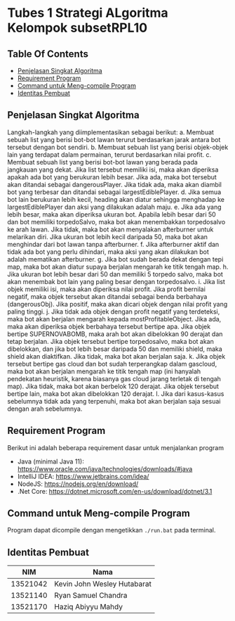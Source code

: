 # Tubes 1 Strategi ALgoritma Kelompok subsetRPL10

## Table Of Contents
* [Penjelasan Singkat Algoritma](#penjelasan-singkat-algoritma)
* [Requirement Program](#requirement-program)
* [Command untuk Meng-compile Program](#command-untuk-meng-compile-program)
* [Identitas Pembuat](#identitas-pembuat)

## Penjelasan Singkat Algoritma
Langkah-langkah yang diimplementasikan sebagai berikut:
a.	Membuat sebuah list yang berisi bot-bot lawan terurut berdasarkan jarak antara bot tersebut dengan bot sendiri.
b.	Membuat sebuah list yang berisi objek-objek lain yang terdapat dalam permainan, terurut berdasarkan nilai profit.
c.	Membuat sebuah list yang berisi bot-bot lawan yang berada pada jangkauan yang dekat. Jika list tersebut memiliki isi, maka akan diperiksa apakah ada bot yang berukuran lebih besar. Jika ada, maka bot tersebut akan ditandai sebagai dangerousPlayer. Jika tidak ada, maka akan diambil bot yang terbesar dan ditandai sebagai largestEdiblePlayer.
d.	Jika semua bot lain berukuran lebih kecil, heading akan diatur sehingga menghadap ke largestEdiblePlayer dan aksi yang dilakukan adalah maju.
e.	Jika ada yang lebih besar, maka akan diperiksa ukuran bot. Apabila lebih besar dari 50 dan bot memiliki torpedoSalvo, maka bot akan menembakkan torpedosalvo ke arah lawan. Jika tidak, maka bot akan menyalakan afterburner untuk melarikan diri. Jika ukuran bot lebih kecil daripada 50, maka bot akan menghindar dari bot lawan tanpa afterburner.
f.	Jika afterburner aktif dan tidak ada bot yang perlu dihindari, maka aksi yang akan dilakukan bot adalah mematikan afterburner.
g.	Jika bot sudah berada dekat dengan tepi map, maka bot akan diatur supaya berjalan mengarah ke titik tengah map.
h.	Jika ukuran bot lebih besar dari 50 dan memiliki 5 torpedo salvo, maka bot akan menembak bot lain yang paling besar dengan torpedosalvo.
i.	Jika list objek memiliki isi, maka akan diperiksa nilai profit. Jika profit bernilai negatif, maka objek tersebut akan ditandai sebagai benda berbahaya (dangerousObj). Jika positif, maka akan dicari objek dengan nilai profit yang paling tinggi.
j.	Jika tidak ada objek dengan profit negatif yang terdeteksi, maka bot akan berjalan mengarah kepada mostProfitableObject. Jika ada, maka akan diperiksa objek berbahaya tersebut bertipe apa. Jika objek bertipe SUPERNOVABOMB, maka arah bot akan dibelokkan 90 derajat dan tetap berjalan. Jika objek tersebut bertipe torpedosalvo, maka bot akan dibelokkan, dan jika bot lebih besar daripada 50 dan memiliki shield, maka shield akan diaktifkan. Jika tidak, maka bot akan berjalan saja.
k.	Jika objek tersebut bertipe gas cloud dan bot sudah terperangkap dalam gascloud, maka bot akan berjalan mengarah ke titik tengah map (ini hanyalah pendekatan heuristik, karena biasanya gas cloud jarang terletak di tengah map). Jika tidak, maka bot akan berbelok 120 derajat. Jika objek tersebut bertipe lain, maka bot akan dibelokkan 120 derajat.
l.	Jika dari kasus-kasus sebelumnya tidak ada yang terpenuhi, maka bot akan berjalan saja sesuai dengan arah sebelumnya.

## Requirement Program
Berikut ini adalah beberapa requirement dasar untuk menjalankan program
- Java (minimal Java 11): https://www.oracle.com/java/technologies/downloads/#java
- IntelliJ IDEA: https://www.jetbrains.com/idea/
- NodeJS: https://nodejs.org/en/download/
- .Net Core: https://dotnet.microsoft.com/en-us/download/dotnet/3.1

## Command untuk Meng-compile Program
Program  dapat dicompile dengan mengetikkan `./run.bat` pada terminal.

## Identitas Pembuat
| NIM                         | Nama 
|-----------------------------|------------------------------
| 13521042                    | Kevin John Wesley Hutabarat
| 13521140                    | Ryan Samuel Chandra
| 13521170                    | Haziq Abiyyu Mahdy

